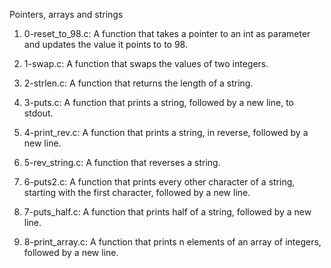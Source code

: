Pointers, arrays and strings

1. 0-reset_to_98.c: A function that takes a pointer to an int as parameter and updates the value it points to to 98.

2. 1-swap.c: A function that swaps the values of two integers.

3. 2-strlen.c: A  function that returns the length of a string.

4. 3-puts.c: A function that prints a string, followed by a new line, to stdout.

5. 4-print_rev.c: A function that prints a string, in reverse, followed by a new line.

6. 5-rev_string.c: A function that reverses a string.

7. 6-puts2.c: A function that prints every other character of a string, starting with the first character, followed by a new line.

8. 7-puts_half.c: A function that prints half of a string, followed by a new line.

9. 8-print_array.c: A function that prints n elements of an array of integers, followed by a new line.
